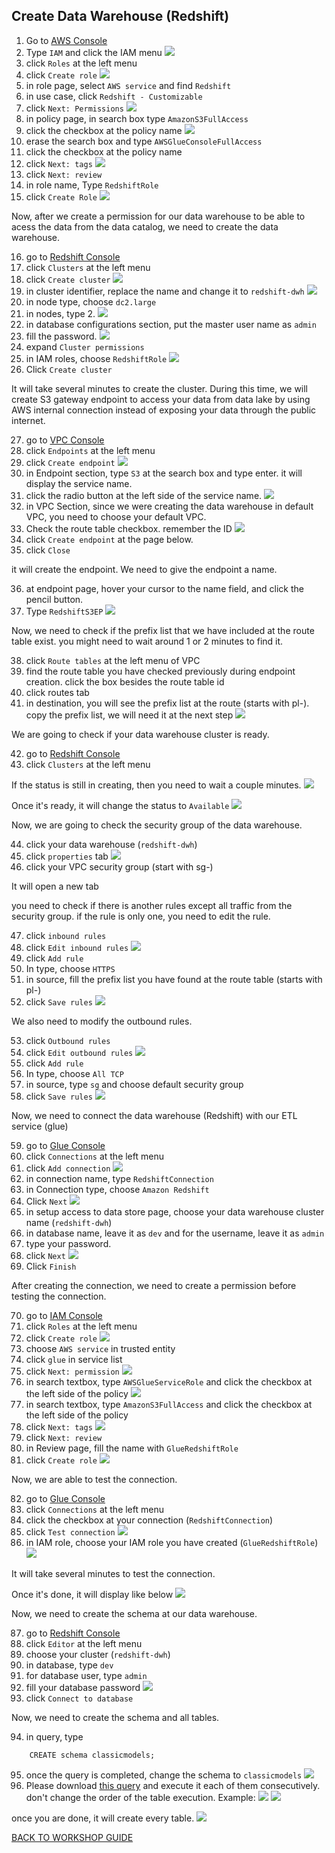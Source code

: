## Create Data Warehouse (Redshift)

1. Go to [AWS Console](https://console.aws.amazon.com/console/home?region=us-east-1#)
2. Type `IAM` and click the IAM menu
    ![](../../images/DLAndDWH/DWH/2.png)
3. click `Roles` at the left menu
4. click `Create role`
    ![](../../images/DLAndDWH/DWH/4.png)
5. in role page, select `AWS service` and find `Redshift`
6. in use case, click `Redshift - Customizable`
7. click `Next: Permissions`
    ![](../../images/DLAndDWH/DWH/7.png)
8. in policy page, in search box type `AmazonS3FullAccess`
9. click the checkbox at the policy name
    ![](../../images/DLAndDWH/DWH/9.png)
10. erase the search box and type `AWSGlueConsoleFullAccess`
11. click the checkbox at the policy name
12. click `Next: tags`
    ![](../../images/DLAndDWH/DWH/12.png)
13. click `Next: review`
14. in role name, Type `RedshiftRole`
15. click `Create Role`
    ![](../../images/DLAndDWH/DWH/15.png)

Now, after we create a permission for our data warehouse to be able to acess the data from the data catalog, we need to create the data warehouse.

16. go to [Redshift Console](https://console.aws.amazon.com/redshiftv2/home?region=us-east-1#landing)
17. click `Clusters` at the left menu
18. click `Create cluster`
    ![](../../images/DLAndDWH/DWH/18.png)
19. in cluster identifier, replace the name and change it to `redshift-dwh`
    ![](../../images/DLAndDWH/DWH/19.png)
20. in node type, choose `dc2.large`
21. in nodes, type 2.
    ![](../../images/DLAndDWH/DWH/21.png)
22. in database configurations section, put the master user name as `admin`
23. fill the password.
    ![](../../images/DLAndDWH/DWH/23.png)
24. expand `Cluster permissions`
25. in IAM roles, choose `RedshiftRole`
    ![](../../images/DLAndDWH/DWH/25.png)
26. Click `Create cluster`

It will take several minutes to create the cluster. During this time, we will create S3 gateway endpoint to access your data from data lake by using AWS internal connection instead of exposing your data through the public internet.

27. go to [VPC Console](https://console.aws.amazon.com/vpc/home?region=us-east-1#)
28. click `Endpoints` at the left menu
29. click `Create endpoint`
    ![](../../images/DLAndDWH/DWH/29.png)
30. in Endpoint section, type `S3` at the search box and type enter. it will display the service name.
31. click the radio button at the left side of the service name.
    ![](../../images/DLAndDWH/DWH/31.png)
32. in VPC Section, since we were creating the data warehouse in default VPC, you need to choose your default VPC.
33. Check the route table checkbox. remember the ID
    ![](../../images/DLAndDWH/DWH/33.png)
34. click `Create endpoint` at the page below.
35. click `Close`

it will create the endpoint. We need to give the endpoint a name.

36. at endpoint page, hover your cursor to the name field, and click the pencil button.
37. Type `RedshiftS3EP`
    ![](../../images/DLAndDWH/DWH/37.png)

Now, we need to check if the prefix list that we have included at the route table exist. you might need to wait around 1 or 2 minutes to find it.

38. click `Route tables` at the left menu of VPC
39. find the route table you have checked previously during endpoint creation. click the box besides the route table id
40. click routes tab
41. in destination, you will see the prefix list at the route (starts with pl-). copy the prefix list, we will need it at the next step
    ![](../../images/DLAndDWH/DWH/41.png)

We are going to check if your data warehouse cluster is ready.

42. go to [Redshift Console](https://console.aws.amazon.com/redshiftv2/home?region=us-east-1#landing)
43. click `Clusters` at the left menu

If the status is still in creating, then you need to wait a couple minutes.
    ![](../../images/DLAndDWH/DWH/43.png)

Once it's ready, it will change the status to `Available`
    ![](../../images/DLAndDWH/DWH/43-2.png)

Now, we are going to check the security group of the data warehouse.

44. click your data warehouse (`redshift-dwh`)
45. click `properties` tab
    ![](../../images/DLAndDWH/DWH/45.png)
46. click your VPC security group (start with sg-)

It will open a new tab

you need to check if there is another rules except all traffic from the security group. if the rule is only one, you need to edit the rule.

47. click `inbound rules`
48. click `Edit inbound rules`
    ![](../../images/DLAndDWH/DWH/48.png)
49. click `Add rule`
50. In type, choose `HTTPS`
51. in source, fill the prefix list you have found at the route table (starts with pl-)
52. click `Save rules`
    ![](../../images/DLAndDWH/DWH/52.png)

We also need to modify the outbound rules.

53. click `Outbound rules`
54. click `Edit outbound rules`
    ![](../../images/DLAndDWH/DWH/54.png)
55. click `Add rule`
56. In type, choose `All TCP`
57. in source, type `sg` and choose default security group
58. click `Save rules`
    ![](../../images/DLAndDWH/DWH/58.png)

Now, we need to connect the data warehouse (Redshift) with our ETL service (glue)

59. go to [Glue Console](https://console.aws.amazon.com/glue/home?region=us-east-1)
60. click `Connections` at the left menu
61. click `Add connection`
    ![](../../images/DLAndDWH/DWH/61.png)
62. in connection name, type `RedshiftConnection`
63. in Connection type, choose `Amazon Redshift`
64. Click `Next`
    ![](../../images/DLAndDWH/DWH/64.png)
65. in setup access to data store page, choose your data warehouse cluster name (`redshift-dwh`)
66. in database name, leave it as `dev` and for the username, leave it as `admin`
67. type your password.
68. click `Next`
    ![](../../images/DLAndDWH/DWH/68.png)
69. Click `Finish`

After creating the connection, we need to create a permission before testing the connection.

70. go to [IAM Console](https://console.aws.amazon.com/iam/home?region=us-east-1#/home)
71. click `Roles` at the left menu
72. click `Create role`
    ![](../../images/DLAndDWH/DWH/72.png)
73. choose `AWS service` in trusted entity
74. click `glue` in service list
75. click `Next: permission`
    ![](../../images/DLAndDWH/DWH/75.png)
76. in search textbox, type `AWSGlueServiceRole` and click the checkbox at the left side of the policy
    ![](../../images/DLAndDWH/DWH/76.png)
77. in search textbox, type `AmazonS3FullAccess` and click the checkbox at the left side of the policy
78. click `Next: tags`
    ![](../../images/DLAndDWH/DWH/78.png)
79. click `Next: review`
80. in Review page, fill the name with `GlueRedshiftRole`
81. click `Create role`
    ![](../../images/DLAndDWH/DWH/81.png)

Now, we are able to test the connection.

82. go to [Glue Console](https://console.aws.amazon.com/glue/home?region=us-east-1)
83. click `Connections` at the left menu
84. click the checkbox at your connection (`RedshiftConnection`)
85. click `Test connection`
    ![](../../images/DLAndDWH/DWH/85.png)
86. in IAM role, choose your IAM role you have created (`GlueRedshiftRole`)
    ![](../../images/DLAndDWH/DWH/86.png)

It will take several minutes to test the connection.

Once it's done, it will display like below
    ![](../../images/DLAndDWH/DWH/86-2.png)

Now, we need to create the schema at our data warehouse.

87. go to [Redshift Console](https://console.aws.amazon.com/redshiftv2/home?region=us-east-1#landing)
88. click `Editor` at the left menu
89. choose your cluster (`redshift-dwh`)
90. in database, type `dev`
91. for database user, type `admin`
92. fill your database password
    ![](../../images/DLAndDWH/DWH/92.png)
93. click `Connect to database`

Now, we need to create the schema and all tables.

94. in query, type 
```
    CREATE schema classicmodels;
```
95. once the query is completed, change the schema to `classicmodels`
    ![](../../images/DLAndDWH/DWH/95.png)
96. Please download [this query](../../files/DLAndDWH/DWH/RedshiftDDL.sql) and execute it each of them consecutively. don't change the order of the table execution.
Example: 
    ![](../../images/DLAndDWH/DWH/96.png)
    ![](../../images/DLAndDWH/DWH/96-2.png)

once you are done, it will create every table.
    ![](../../images/DLAndDWH/DWH/96-3.png)

[BACK TO WORKSHOP GUIDE](../../README.md)